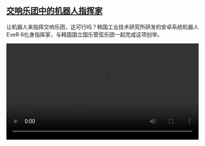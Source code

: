 <!--1695457023000-->
[交响乐团中的机器人指挥家](https://www.dw.com/zh/%E4%BA%A4%E5%93%8D%E4%B9%90%E5%9B%A2%E4%B8%AD%E7%9A%84%E6%9C%BA%E5%99%A8%E4%BA%BA%E6%8C%87%E6%8C%A5%E5%AE%B6/a-66846542)
------

<p>让机器人来指挥交响乐团，这可行吗？韩国工业技术研究所研发的安卓系统机器人EveR 6化身指挥家，与韩国国立国乐管弦乐团一起完成这项创举。</small></p><video src="https://tvdownloaddw-a.akamaihd.net/dwtv_video/flv/vdt_zh/2023/bchi230918_001_ever6_01r_AVC_1280x720.mp4" controls style="width:100%"></video>
